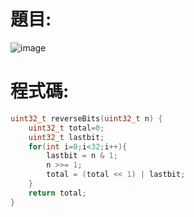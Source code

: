 # 題目:
![image](https://github.com/user-attachments/assets/81178101-12b3-4ded-9192-3840920f1e16)
# 程式碼:
````C
uint32_t reverseBits(uint32_t n) {
    uint32_t total=0;
    uint32_t lastbit;
    for(int i=0;i<32;i++){
        lastbit = n & 1;
        n >>= 1;
        total = (total << 1) | lastbit;
    }
    return total;
}
````

